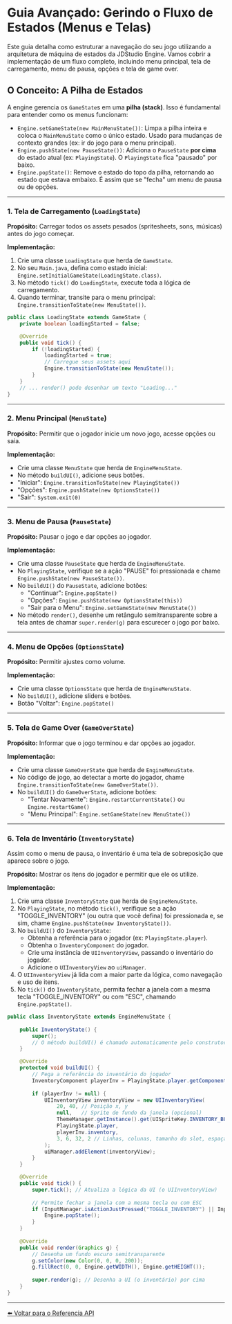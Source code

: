 # Guia Avançado: Gerindo o Fluxo de Estados (Menus e Telas)

Este guia detalha como estruturar a navegação do seu jogo utilizando a arquitetura de máquina de estados da JDStudio Engine. Vamos cobrir a implementação de um fluxo completo, incluindo menu principal, tela de carregamento, menu de pausa, opções e tela de game over.

## O Conceito: A Pilha de Estados

A engine gerencia os `GameState`s em uma **pilha (stack)**. Isso é fundamental para entender como os menus funcionam:

- `Engine.setGameState(new MainMenuState())`: Limpa a pilha inteira e coloca o `MainMenuState` como o único estado. Usado para mudanças de contexto grandes (ex: ir do jogo para o menu principal).
- `Engine.pushState(new PauseState())`: Adiciona o `PauseState` **por cima** do estado atual (ex: `PlayingState`). O `PlayingState` fica "pausado" por baixo.
- `Engine.popState()`: Remove o estado do topo da pilha, retornando ao estado que estava embaixo. É assim que se "fecha" um menu de pausa ou de opções.

---

### 1. Tela de Carregamento (`LoadingState`)

**Propósito:** Carregar todos os assets pesados (spritesheets, sons, músicas) antes do jogo começar.

**Implementação:**
1. Crie uma classe `LoadingState` que herda de `GameState`.
2. No seu `Main.java`, defina como estado inicial: `Engine.setInitialGameState(LoadingState.class)`.
3. No método `tick()` do `LoadingState`, execute toda a lógica de carregamento.
4. Quando terminar, transite para o menu principal: `Engine.transitionToState(new MenuState())`.

```java
public class LoadingState extends GameState {
    private boolean loadingStarted = false;

    @Override
    public void tick() {
        if (!loadingStarted) {
            loadingStarted = true;
            // Carregue seus assets aqui
            Engine.transitionToState(new MenuState());
        }
    }
    // ... render() pode desenhar um texto "Loading..."
}
```

---

### 2. Menu Principal (`MenuState`)

**Propósito:** Permitir que o jogador inicie um novo jogo, acesse opções ou saia.

**Implementação:**
- Crie uma classe `MenuState` que herda de `EngineMenuState`.
- No método `buildUI()`, adicione seus botões.
- "Iniciar": `Engine.transitionToState(new PlayingState())`
- "Opções": `Engine.pushState(new OptionsState())`
- "Sair": `System.exit(0)`

---

### 3. Menu de Pausa (`PauseState`)

**Propósito:** Pausar o jogo e dar opções ao jogador.

**Implementação:**
- Crie uma classe `PauseState` que herda de `EngineMenuState`.
- No `PlayingState`, verifique se a ação "PAUSE" foi pressionada e chame `Engine.pushState(new PauseState())`.
- No `buildUI()` do `PauseState`, adicione botões:
  - "Continuar": `Engine.popState()`
  - "Opções": `Engine.pushState(new OptionsState(this))`
  - "Sair para o Menu": `Engine.setGameState(new MenuState())`
- No método `render()`, desenhe um retângulo semitransparente sobre a tela antes de chamar `super.render(g)` para escurecer o jogo por baixo.

---

### 4. Menu de Opções (`OptionsState`)

**Propósito:** Permitir ajustes como volume.

**Implementação:**
- Crie uma classe `OptionsState` que herda de `EngineMenuState`.
- No `buildUI()`, adicione sliders e botões.
- Botão "Voltar": `Engine.popState()`

---

### 5. Tela de Game Over (`GameOverState`)

**Propósito:** Informar que o jogo terminou e dar opções ao jogador.

**Implementação:**
- Crie uma classe `GameOverState` que herda de `EngineMenuState`.
- No código de jogo, ao detectar a morte do jogador, chame `Engine.transitionToState(new GameOverState())`.
- No `buildUI()` do `GameOverState`, adicione botões:
  - "Tentar Novamente": `Engine.restartCurrentState()` ou `Engine.restartGame()`
  - "Menu Principal": `Engine.setGameState(new MenuState())`

---

### 6. Tela de Inventário (`InventoryState`)

Assim como o menu de pausa, o inventário é uma tela de sobreposição que aparece sobre o jogo.

**Propósito:** Mostrar os itens do jogador e permitir que ele os utilize.

**Implementação:**
1. Crie uma classe `InventoryState` que herda de `EngineMenuState`.
2. No `PlayingState`, no método `tick()`, verifique se a ação "TOGGLE_INVENTORY" (ou outra que você defina) foi pressionada e, se sim, chame `Engine.pushState(new InventoryState())`.
3. No `buildUI()` do `InventoryState`:
    - Obtenha a referência para o jogador (ex: `PlayingState.player`).
    - Obtenha o `InventoryComponent` do jogador.
    - Crie uma instância de `UIInventoryView`, passando o inventário do jogador.
    - Adicione o `UIInventoryView` ao `uiManager`.
4. O `UIInventoryView` já lida com a maior parte da lógica, como navegação e uso de itens.
5. No `tick()` do `InventoryState`, permita fechar a janela com a mesma tecla "TOGGLE_INVENTORY" ou com "ESC", chamando `Engine.popState()`.

```java
public class InventoryState extends EngineMenuState {
    
    public InventoryState() {
        super();
        // O método buildUI() é chamado automaticamente pelo construtor pai.
    }

    @Override
    protected void buildUI() {
        // Pega a referência do inventário do jogador
        InventoryComponent playerInv = PlayingState.player.getComponent(InventoryComponent.class);
        
        if (playerInv != null) {
            UIInventoryView inventoryView = new UIInventoryView(
                20, 40, // Posição x, y
                null,   // Sprite de fundo da janela (opcional)
                ThemeManager.getInstance().get(UISpriteKey.INVENTORY_BUTTON_NORMAL_30_2), // Sprite do slot
                PlayingState.player,
                playerInv.inventory,
                3, 6, 32, 2 // Linhas, colunas, tamanho do slot, espaçamento
            );
            uiManager.addElement(inventoryView);
        }
    }

    @Override
    public void tick() {
        super.tick(); // Atualiza a lógica da UI (o UIInventoryView)
        
        // Permite fechar a janela com a mesma tecla ou com ESC
        if (InputManager.isActionJustPressed("TOGGLE_INVENTORY") || InputManager.isKeyJustPressed(KeyEvent.VK_ESCAPE)) {
            Engine.popState();
        }
    }
    
    @Override
    public void render(Graphics g) {
        // Desenha um fundo escuro semitransparente
        g.setColor(new Color(0, 0, 0, 200));
        g.fillRect(0, 0, Engine.getWIDTH(), Engine.getHEIGHT());
        
        super.render(g); // Desenha a UI (o inventário) por cima
    }
}
```

---
[⬅️ Voltar para o Referencia API](./README.md)